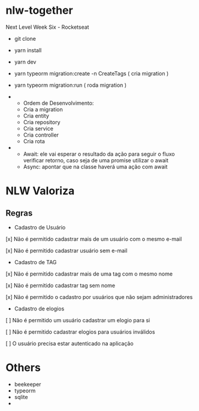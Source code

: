 # nlw-together
Next Level Week Six - Rocketseat

 - git clone 

 - yarn install

 - yarn dev

 - yarn typeorm migration:create -n CreateTags ( cria migration )

 - yarn typeorm migration:run ( roda migration )

 * - Ordem de Desenvolvimento:
    * Cria a migration
    * Cria entity
    * Cria repository
    * Cria service
    * Cria controller
    * Cria rota

 * - Await:
      ele vai esperar o resultado da ação para seguir o fluxo
      verificar retorno, caso seja de uma promise utilizar o await
   - Async:
      apontar que na classe haverá uma ação com await

# NLW Valoriza

## Regras

- Cadastro de Usuário

[x] Não é permitido cadastrar mais de um usuário com o mesmo e-mail

[x] Não é permitido cadastrar usuário sem e-mail

- Cadastro de TAG

[x] Não é permitido cadastrar mais de uma tag com o mesmo nome

[x] Não é permitido cadastrar tag sem nome

[x] Não é permitido o cadastro por usuários que não sejam administradores

- Cadastro de elogios

[ ] Não é permitido um usuário cadastrar um elogio para si

[ ] Não é permitido cadastrar elogios para usuários inválidos

[ ] O usuário precisa estar autenticado na aplicação

# Others

 - beekeeper
 - typeorm
 - sqlite
 - 